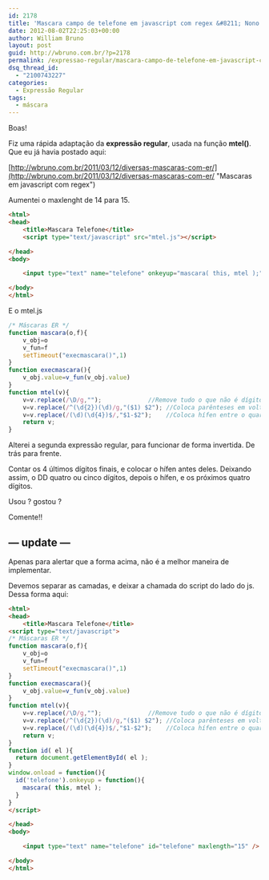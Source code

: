 ```yaml
---
id: 2178
title: 'Mascara campo de telefone em javascript com regex &#8211; Nono dígito &#8211; Telefones São Paulo'
date: 2012-08-02T22:25:03+00:00
author: William Bruno
layout: post
guid: http://wbruno.com.br/?p=2178
permalink: /expressao-regular/mascara-campo-de-telefone-em-javascript-com-regex-nono-digito-telefones-sao-paulo/
dsq_thread_id:
  - "2100743227"
categories:
  - Expressão Regular
tags:
  - máscara
---
```

Boas!

Fiz uma rápida adaptação da **expressão regular**, usada na função **mtel()**. Que eu já havia postado aqui:
  
[http://wbruno.com.br/2011/03/12/diversas-mascaras-com-er/](http://wbruno.com.br/2011/03/12/diversas-mascaras-com-er/ "Mascaras em javascript com regex")

Aumentei o maxlenght de 14 para 15.

``` html
<html>
<head>
    <title>Mascara Telefone</title>
    <script type="text/javascript" src="mtel.js"></script>

</head>
<body>

    <input type="text" name="telefone" onkeyup="mascara( this, mtel );" maxlength="15" />

</body>
</html>
```

E o mtel.js

``` js
/* Máscaras ER */
function mascara(o,f){
    v_obj=o
    v_fun=f
    setTimeout("execmascara()",1)
}
function execmascara(){
    v_obj.value=v_fun(v_obj.value)
}
function mtel(v){
    v=v.replace(/\D/g,"");             //Remove tudo o que não é dígito
    v=v.replace(/^(\d{2})(\d)/g,"($1) $2"); //Coloca parênteses em volta dos dois primeiros dígitos
    v=v.replace(/(\d)(\d{4})$/,"$1-$2");    //Coloca hífen entre o quarto e o quinto dígitos
    return v;
}
```

Alterei a segunda expressão regular, para funcionar de forma invertida. De trás para frente.
  
Contar os 4 últimos dígitos finais, e colocar o hífen antes deles. Deixando assim, o DD quatro ou cinco dígitos, depois o hífen, e os próximos quatro dígitos.

Usou ? gostou ?
  
Comente!! 

## &#8212; update &#8212;

Apenas para alertar que a forma acima, não é a melhor maneira de implementar.
  
Devemos separar as camadas, e deixar a chamada do script do lado do js. Dessa forma aqui:

``` html
<html>
<head>
    <title>Mascara Telefone</title>
<script type="text/javascript">
/* Máscaras ER */
function mascara(o,f){
    v_obj=o
    v_fun=f
    setTimeout("execmascara()",1)
}
function execmascara(){
    v_obj.value=v_fun(v_obj.value)
}
function mtel(v){
    v=v.replace(/\D/g,"");             //Remove tudo o que não é dígito
    v=v.replace(/^(\d{2})(\d)/g,"($1) $2"); //Coloca parênteses em volta dos dois primeiros dígitos
    v=v.replace(/(\d)(\d{4})$/,"$1-$2");    //Coloca hífen entre o quarto e o quinto dígitos
    return v;
}
function id( el ){
  return document.getElementById( el );
}
window.onload = function(){
  id('telefone').onkeyup = function(){
    mascara( this, mtel );
  }
}
</script>

</head>
<body>

    <input type="text" name="telefone" id="telefone" maxlength="15" />

</body>
</html>
```